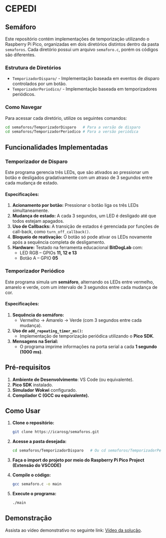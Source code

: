 # CEPEDI

## Semáforo

Este repositório contém implementações de temporização utilizando o Raspberry Pi Pico, organizadas em dois diretórios distintos dentro da pasta `semaforos`. Cada diretório possui um arquivo `semaforo.c`, porém os códigos são diferentes.

### Estrutura de Diretórios

- `TemporizadorDisparo/` - Implementação baseada em eventos de disparo controlados por um botão.
- `TemporizadorPeriodico/` - Implementação baseada em temporizadores periódicos.

### Como Navegar

Para acessar cada diretório, utilize os seguintes comandos:

```bash
cd semaforos/TemporizadorDisparo   # Para a versão de disparo
cd semaforos/TemporizadorPeriodico # Para a versão periódica
```

## Funcionalidades Implementadas

### **Temporizador de Disparo**
Este programa gerencia três LEDs, que são ativados ao pressionar um botão e desligados gradativamente com um atraso de 3 segundos entre cada mudança de estado.

#### **Especificações:**
1. **Acionamento por botão:** Pressionar o botão liga os três LEDs simultaneamente.
2. **Mudança de estado:** A cada 3 segundos, um LED é desligado até que todos estejam apagados.
3. **Uso de Callbacks:** A transição de estados é gerenciada por funções de call-back, como `turn_off_callback()`.
4. **Bloqueio de reativação:** O botão só pode ativar os LEDs novamente após a sequência completa de desligamento.
5. **Hardware:** Testado na ferramenta educacional **BitDogLab** com:
   - LED RGB – GPIOs **11, 12 e 13**
   - Botão A – GPIO **05**

### **Temporizador Periódico**
Este programa simula um **semáforo**, alternando os LEDs entre vermelho, amarelo e verde, com um intervalo de 3 segundos entre cada mudança de cor.

#### **Especificações:**
1. **Sequência do semáforo:**
   - Vermelho → Amarelo → Verde (com 3 segundos entre cada mudança).
2. **Uso de `add_repeating_timer_ms()`:**
   - Implementação de temporização periódica utilizando o **Pico SDK**.
3. **Mensagens na Serial:**
   - O programa imprime informações na porta serial a cada **1 segundo (1000 ms)**.

## **Pré-requisitos**

1. **Ambiente de Desenvolvimento**: VS Code (ou equivalente).
2. **Pico SDK** instalado.
3. **Simulador Wokwi** configurado.
4. **Compilador C (GCC ou equivalente).**

## **Como Usar**

1. **Clone o repositório:**

    ```bash
    git clone https://icarosg/semaforos.git
    ```

2. **Acesse a pasta desejada:**

    ```bash
    cd semaforos/TemporizadorDisparo   # Ou cd semaforos/TemporizadorPeriodico
    ```

3. **Faça o import do projeto por meio do Raspberry Pi Pico Project (Extensão do VSCODE)**

4. **Compile o código:**

    ```bash
    gcc semaforo.c -o main
    ```

5. **Execute o programa:**

    ```bash
    ./main
    ```

## **Demonstração**

Assista ao vídeo demonstrativo no seguinte link: [Vídeo da solução](https://www.dropbox.com/scl/fi/6eiwmkkqolcny44nv65jd/DemonstracaoTemporizadorPeriodicoTemporizadorDisparo.mkv?rlkey=7yxcub60lhnw4sazlmw9cti47&st=ncw5012q&dl=0).

